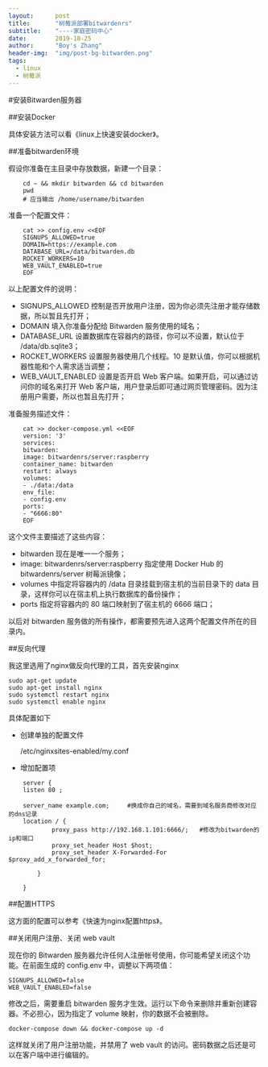 ```yaml
---
layout:      post
title:       "树莓派部署bitwardenrs"
subtitle:    "----家庭密码中心"
date:        2019-10-25
author:      "Boy's Zhang"
header-img:  "img/post-bg-bitwarden.png"
tags:
  - linux
  - 树莓派
---
```


#安装Bitwarden服务器

##安装Docker

具体安装方法可以看《linux上快速安装docker》。


##准备bitwarden环境

假设你准备在主目录中存放数据，新建一个目录：
```
    cd ~ && mkdir bitwarden && cd bitwarden
    pwd
    # 应当输出 /home/username/bitwarden
```
准备一个配置文件：
```
    cat >> config.env <<EOF
    SIGNUPS_ALLOWED=true 
    DOMAIN=https://example.com 
    DATABASE_URL=/data/bitwarden.db 
    ROCKET_WORKERS=10
    WEB_VAULT_ENABLED=true 
    EOF
```
以上配置文件的说明：

+ SIGNUPS_ALLOWED 控制是否开放用户注册，因为你必须先注册才能存储数据，所以暂且先打开；
+ DOMAIN 填入你准备分配给 Bitwarden 服务使用的域名；
+ DATABASE_URL 设置数据库在容器内的路径，你可以不设置，默认位于 /data/db.sqlite3；
+ ROCKET_WORKERS 设置服务器使用几个线程。10 是默认值，你可以根据机器性能和个人需求适当调整；
+ WEB_VAULT_ENABLED 设置是否开启 Web 客户端。如果开启，可以通过访问你的域名来打开 Web 客户端，用户登录后即可通过网页管理密码。因为注册用户需要，所以也暂且先打开；

准备服务描述文件：
```
    cat >> docker-compose.yml <<EOF
    version: '3'
    services:
    bitwarden: 
    image: bitwardenrs/server:raspberry 
    container_name: bitwarden
    restart: always
    volumes:
    - ./data:/data 
    env_file:
    - config.env
    ports:
    - "6666:80" 
    EOF
```
这个文件主要描述了这些内容：


+ bitwarden 现在是唯一一个服务；
+ image: bitwardenrs/server:raspberry 指定使用 Docker Hub 的 bitwardenrs/server 树莓派镜像；
+ volumes 中指定将容器内的 /data 目录挂载到宿主机的当前目录下的 data 目录，这样你可以在宿主机上执行数据库的备份操作；
+ ports 指定将容器内的 80 端口映射到了宿主机的 6666 端口；

以后对 bitwarden 服务做的所有操作，都需要预先进入这两个配置文件所在的目录内。

##反向代理


我这里选用了nginx做反向代理的工具，首先安装nginx

    sudo apt-get update
    sudo apt-get install nginx
    sudo systemctl restart nginx
    sudo systemctl enable nginx

具体配置如下

+ 创建单独的配置文件

    /etc/nginxsites-enabled/my.conf

+ 增加配置项

```
    server {
	listen 80 ;

	server_name example.com;	 #换成你自己的域名，需要到域名服务商修改对应的dns记录
	location / {
            proxy_pass http://192.168.1.101:6666/;   #修改为bitwarden的ip和端口
            proxy_set_header Host $host;
            proxy_set_header X-Forwarded-For $proxy_add_x_forwarded_for;

        } 
 
	}

```

##配置HTTPS

这方面的配置可以参考《快速为nginx配置https》。


##关闭用户注册、关闭 web vault

现在你的 Bitwarden 服务器允许任何人注册帐号使用，你可能希望关闭这个功能。在前面生成的 config.env 中，调整以下两项值：

    SIGNUPS_ALLOWED=false
    WEB_VAULT_ENABLED=false

修改之后，需要重启 bitwarden 服务才生效。运行以下命令来删除并重新创建容器。不必担心，因为指定了 volume 映射，你的数据不会被删除。

    docker-compose down && docker-compose up -d

这样就关闭了用户注册功能，并禁用了 web vault 的访问。密码数据之后还是可以在客户端中进行编辑的。